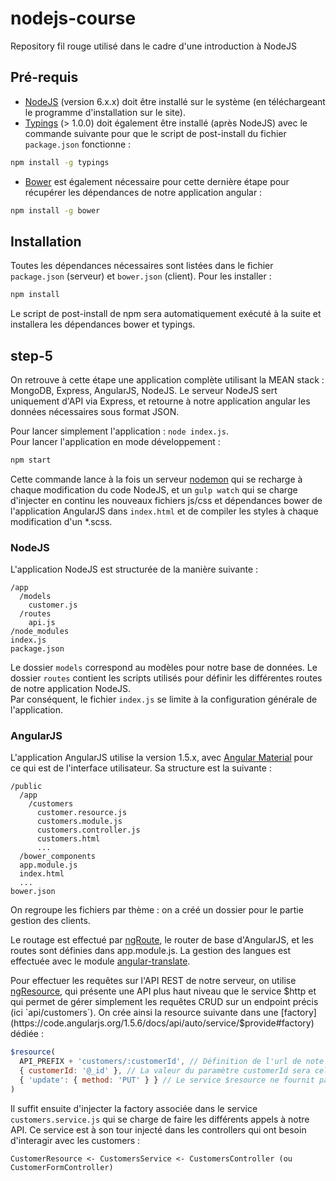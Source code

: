 # nodejs-course

Repository fil rouge utilisé dans le cadre d'une introduction à NodeJS

## Pré-requis

* [NodeJS](https://nodejs.org/) (version 6.x.x) doit être installé sur le système (en téléchargeant le programme d'installation sur le site).
* [Typings](https://github.com/typings/typings) (> 1.0.0) doit également être installé (après NodeJS) avec le commande suivante pour que le script de post-install du fichier `package.json` fonctionne :

```bash
npm install -g typings
```

* [Bower](https://bower.io/) est également nécessaire pour cette dernière étape pour récupérer les dépendances de notre application angular :

```bash
npm install -g bower
```

## Installation

Toutes les dépendances nécessaires sont listées dans le fichier `package.json` (serveur) et `bower.json` (client). Pour les installer :

```bash
npm install
```

Le script de post-install de npm sera automatiquement exécuté à la suite et installera les dépendances bower et typings.

## step-5

On retrouve à cette étape une application complète utilisant la MEAN stack : MongoDB, Express, AngularJS, NodeJS. Le serveur NodeJS sert uniquement d'API via Express, et retourne à notre application angular les données nécessaires sous format JSON.

Pour lancer simplement l'application : `node index.js`.  
Pour lancer l'application en mode développement :

```bash
npm start
```

Cette commande lance à la fois un serveur [nodemon](http://nodemon.io/) qui se recharge à chaque modification du code NodeJS, et un `gulp watch` qui se charge d'injecter en continu les nouveaux fichiers js/css et dépendances bower de l'application AngularJS dans `index.html` et de compiler les styles à chaque modification d'un *.scss.

### NodeJS

L'application NodeJS est structurée de la manière suivante :

```
/app
  /models
    customer.js
  /routes
    api.js
/node_modules
index.js
package.json
```

Le dossier `models` correspond au modèles pour notre base de données. Le dossier `routes` contient les scripts utilisés pour définir les différentes routes de notre application NodeJS.  
Par conséquent, le fichier `index.js` se limite à la configuration générale de l'application.

### AngularJS

L'application AngularJS utilise la version 1.5.x, avec [Angular Material](https://material.angularjs.org/latest/) pour ce qui est de l'interface utilisateur. Sa structure est la suivante :

```
/public
  /app
    /customers
      customer.resource.js
      customers.module.js
      customers.controller.js
      customers.html
      ...
  /bower_components
  app.module.js
  index.html
  ...
bower.json
```

On regroupe les fichiers par thème : on a créé un dossier pour le partie gestion des clients.

Le routage est effectué par [ngRoute](https://docs.angularjs.org/api/ngRoute), le router de base d'AngularJS, et les routes sont définies dans app.module.js. La gestion des langues est effectuée avec le module [angular-translate](https://angular-translate.github.io/).

Pour effectuer les requêtes sur l'API REST de notre serveur, on utilise [ngResource](https://docs.angularjs.org/api/ngResource), qui présente une API plus haut niveau que le service $http et qui permet de gérer simplement les requêtes CRUD sur un endpoint précis (ici `api/customers`). On crée ainsi la resource suivante dans une [factory](https://code.angularjs.org/1.5.6/docs/api/auto/service/$provide#factory) dédiée :

```javascript
$resource(
  API_PREFIX + 'customers/:customerId', // Définition de l'url de note API REST pour les customers
  { customerId: '@_id' }, // La valeur du paramètre customerId sera celle de la propriété '_id' de l'objet customer (si présente)
  { 'update': { method: 'PUT' } } // Le service $resource ne fournit pas de méthode par défaut pour un PUT, on en crée une manuellement
)
```

Il suffit ensuite d'injecter la factory associée dans le service `customers.service.js` qui se charge de faire les différents appels à notre API. Ce service est à son tour injecté dans les controllers qui ont besoin d'interagir avec les customers :

```
CustomerResource <- CustomersService <- CustomersController (ou CustomerFormController)
```
